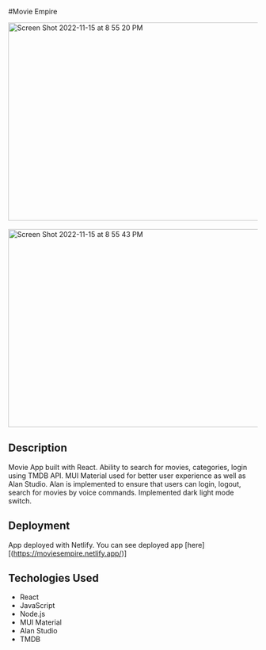 #Movie Empire

<img width="1433" alt="Screen Shot 2022-11-15 at 8 55 20 PM" src="https://user-images.githubusercontent.com/89114955/202064433-02c8a96a-7ad9-4d80-89f2-a02fe716b7b1.png" height="400em">
&nbsp;
&nbsp;
<img width="1427" alt="Screen Shot 2022-11-15 at 8 55 43 PM" src="https://user-images.githubusercontent.com/89114955/202064661-45e93feb-2488-46e5-b670-6a0f9643e194.png" height="400em">

## Description

Movie App built with React. Ability to search for movies, categories, login using TMDB API. MUI Material used for better user experience as well as Alan Studio. Alan is implemented to ensure that users can login, logout, search for movies by voice commands. 
Implemented dark light mode switch.

## Deployment

App deployed with Netlify.
You can see deployed app [here][(https://moviesempire.netlify.app/)]


## Techologies Used

* React
* JavaScript
* Node.js
* MUI Material
* Alan Studio
* TMDB
